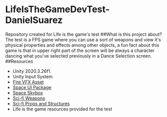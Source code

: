 # LifeIsTheGameDevTest-DanielSuarez
Repository created for Life is the game's test
##What is this project about?
The test is a FPS game where you can use a sort of weapons and view it's physical properties and effects among other objects, a fun fact about this game is that in upper right part of the screen will be always a character dancing what you've selected previously in a Dance Selection screen.
##Resources
* Unity 2020.3.26f1.
* Unity Input System
* [Fire VFX Asset](https://assetstore.unity.com/packages/vfx/particles/fire-explosions/procedural-fire-141496/ "Fire VFX Asset")
* [Space UI Package](https://www.kenney.nl/assets/ui-pack-space-expansion/ "Space UI Package")
* [Space Skybox](https://assetstore.unity.com/packages/2d/textures-materials/sky/spaceskies-free-80503/ "Space Skybox")
* [Sci-fi Weapons](https://assetstore.unity.com/packages/3d/props/guns/sci-fi-gun-light-87916/ "Sci-fi Weapons")
* [Sci-fi Props and Structures](https://assetstore.unity.com/packages/3d/environments/sci-fi/sci-fi-styled-modular-pack-82913// "Sci-fi Props and Structures")
* Life is the game resources provided for the test
